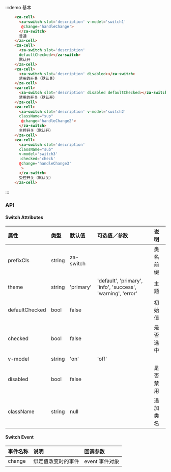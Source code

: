 <script>
export default {
  data() {
    return {
      switch1: null,
      switch2: 'on',
      switch3: 'off',
      check: false
    }
  },
  methods: {
    handleChange(event){
      console.log(event);
    },
    handleChange2(event){
      this.check = event.target.checked;   
    },
    handleChange3(event){
      this.check = event.target.checked;
    }
  }
};
</script>


:::demo 基本
```html
    <za-cell>
      <za-switch slot='description' v-model='switch1'
       @change='handleChange'>
      </za-switch>
      普通
    </za-cell>
    <za-cell>
      <za-switch slot='description' 
      defaultChecked></za-switch>
      默认开
    </za-cell>
    <za-cell>
      <za-switch slot='description' disabled></za-switch>
      禁用的开关（默认关）
    </za-cell>
    <za-cell>
      <za-switch slot='description' disabled defaultChecked></za-switch>
      禁用的开关（默认开）
    </za-cell>
    <za-cell>
      <za-switch slot='description' v-model='switch2'
      className="sup"
       @change='handleChange2'>
      </za-switch>
      主控开关（默认开）
    </za-cell>
    <za-cell>
      <za-switch slot='description' 
      className="sub"
      v-model='switch3'
      :checked='check'
      @change='handleChange3'
       >
      </za-switch>
      受控开关（默认关）
    </za-cell>
```
:::




### API

#### Switch Attributes

| 属性 | 类型 | 默认值 | 可选值／参数 | 说明 |
| :--- | :--- | :--- | :--- | :--- |
| prefixCls | string | za-switch | | 类名前缀 |
| theme | string | 'primary' | 'default', 'primary', 'info', 'success', 'warning', 'error' | 主题 |
| defaultChecked | bool | false | | 初始值 |
| checked | bool | false | | 是否选中 |
| v-model | string | 'on' | 'off' | | 值 |
| disabled | bool | false | | 是否禁用 |
| className | string | null | | 追加类名 |
#### Switch Event
| 事件名称 | 说明 | 回调参数 |
| :--- | :--- | :--- |
| change | 绑定值改变时的事件 | event 事件对象 |